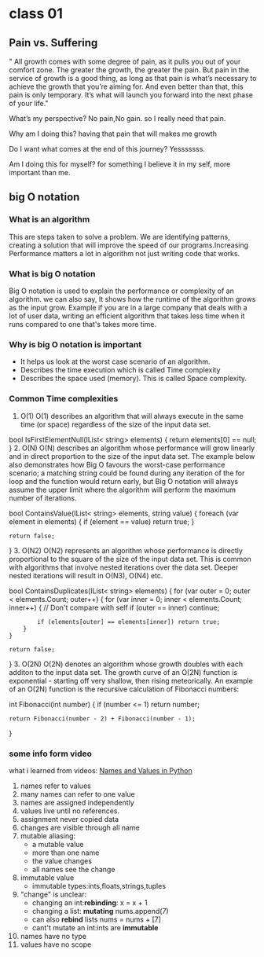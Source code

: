# class 01

## Pain vs. Suffering

" All growth comes with some degree of pain, as it pulls you out of your comfort zone. The greater the growth, the greater the pain. But pain in the service of growth is a good thing, as long as that pain is what’s necessary to achieve the growth that you’re aiming for. And even better than that, this pain is only temporary. It’s what will launch you forward into the next phase of your life."

What’s my perspective?
No pain,No gain. so I really need that pain.

Why am I doing this?
having that pain that will makes me growth

Do I want what comes at the end of this journey?
Yesssssss.

Am I doing this for myself?
for something I believe it in my self, more important than me.

## big O notation

### What is an algorithm

This are steps taken to solve a problem. We are identifying patterns, creating a solution that will improve the speed of our programs.Increasing Performance matters a lot in algorithm not just writing code that works.

### What is big O notation

Big O notation is used to explain the performance or complexity of an algorithm.
we can also say, It shows how the runtime of the algorithm grows as the input grow. Example if you are in a large company that deals with a lot of user data, writing an efficient algorithm that takes less time when it runs compared to one that's takes more time.

### Why is big O notation is important

* It helps us look at the worst case scenario of an algorithm.
* Describes the time execution which is called Time complexity
* Describes the space used (memory). This is called Space complexity.

### Common Time complexities

1. O(1)
O(1) describes an algorithm that will always execute in the same time (or space) regardless of the size of the input data set.

bool IsFirstElementNull(IList< string> elements)
{
    return elements[0] == null;
}
2. O(N)
O(N) describes an algorithm whose performance will grow linearly and in direct proportion to the size of the input data set. The example below also demonstrates how Big O favours the worst-case performance scenario; a matching string could be found during any iteration of the for loop and the function would return early, but Big O notation will always assume the upper limit where the algorithm will perform the maximum number of iterations.

bool ContainsValue(IList< string> elements, string value)
{
    foreach (var element in elements)
    {
        if (element == value) return true;
    }

    return false;
}
3. O(N2)
O(N2) represents an algorithm whose performance is directly proportional to the square of the size of the input data set. This is common with algorithms that involve nested iterations over the data set. Deeper nested iterations will result in O(N3), O(N4) etc.

bool ContainsDuplicates(IList< string> elements)
{
    for (var outer = 0; outer < elements.Count; outer++)
    {
        for (var inner = 0; inner < elements.Count; inner++)
        {
            // Don't compare with self
            if (outer == inner) continue;

            if (elements[outer] == elements[inner]) return true;
        }
    }

    return false;
}
3. O(2N)
O(2N) denotes an algorithm whose growth doubles with each additon to the input data set. The growth curve of an O(2N) function is exponential - starting off very shallow, then rising meteorically. An example of an O(2N) function is the recursive calculation of Fibonacci numbers:

int Fibonacci(int number)
{
    if (number <= 1) return number;

    return Fibonacci(number - 2) + Fibonacci(number - 1);
}

### some info form video

what i learned from videos: [Names and Values in Python](https://www.youtube.com/watch?v=_AEJHKGk9ns)

1. names refer to values
2. many names can refer to one value
3. names are assigned independently
4. values live until no references.
5. assignment never copied data
6. changes are visible through all  name
7. mutable aliasing:
    * a mutable value
    * more than one name
    * the value changes
    * all names see the change
8. immutable value
    * immutable types:ints,floats,strings,tuples
9. "change" is unclear:
    * changing an int:**rebinding**: x = x + 1
    * changing a list: **mutating** nums.append(7)
    * can also **rebind** lists nums = nums + [7]
    * cant't mutate an int:ints are **immutable**
10. names have no type
11. values have no scope
